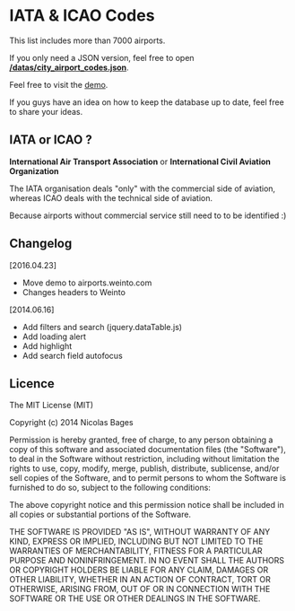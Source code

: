 # IATA & ICAO Codes

This list includes more than 7000 airports.

If you only need a JSON version, feel free to open **[/datas/city_airport_codes.json](/datas/city_airport_codes.json)**.

Feel free to visit the [demo](http://airports.weinto.com).

If you guys have an idea on how to keep the database up to date, feel free to share your ideas.

## IATA or ICAO ?

**International Air Transport Association** or **International Civil Aviation Organization**

The IATA organisation deals "only" with the commercial side of aviation, whereas ICAO deals with the technical side of aviation. 

Because airports without commercial service still need to to be identified :)

## Changelog

[2016.04.23]
- Move demo to airports.weinto.com
- Changes headers to Weinto 

[2014.06.16]
- Add filters and search (jquery.dataTable.js)
- Add loading alert
- Add highlight
- Add search field autofocus


## Licence

The MIT License (MIT)

Copyright (c) 2014 Nicolas Bages

Permission is hereby granted, free of charge, to any person obtaining a copy
of this software and associated documentation files (the "Software"), to deal
in the Software without restriction, including without limitation the rights
to use, copy, modify, merge, publish, distribute, sublicense, and/or sell
copies of the Software, and to permit persons to whom the Software is
furnished to do so, subject to the following conditions:

The above copyright notice and this permission notice shall be included in all
copies or substantial portions of the Software.

THE SOFTWARE IS PROVIDED "AS IS", WITHOUT WARRANTY OF ANY KIND, EXPRESS OR
IMPLIED, INCLUDING BUT NOT LIMITED TO THE WARRANTIES OF MERCHANTABILITY,
FITNESS FOR A PARTICULAR PURPOSE AND NONINFRINGEMENT. IN NO EVENT SHALL THE
AUTHORS OR COPYRIGHT HOLDERS BE LIABLE FOR ANY CLAIM, DAMAGES OR OTHER
LIABILITY, WHETHER IN AN ACTION OF CONTRACT, TORT OR OTHERWISE, ARISING FROM,
OUT OF OR IN CONNECTION WITH THE SOFTWARE OR THE USE OR OTHER DEALINGS IN THE
SOFTWARE.
